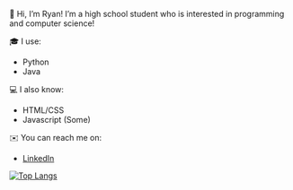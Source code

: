 👋 Hi, I’m Ryan! I’m a high school student who is interested in programming and computer science!

🎓 I use:
- Python
- Java

💻 I also know:
- HTML/CSS
- Javascript (Some)

✉️ You can reach me on:
- [LinkedIn](https://www.linkedin.com/in/ryan-lowe-aa873a241/)

[![Top Langs](https://github-readme-stats.vercel.app/api/top-langs/?username=icyfrostbolt)](https://github.com/icyfrostbolt/github-readme-stats)
